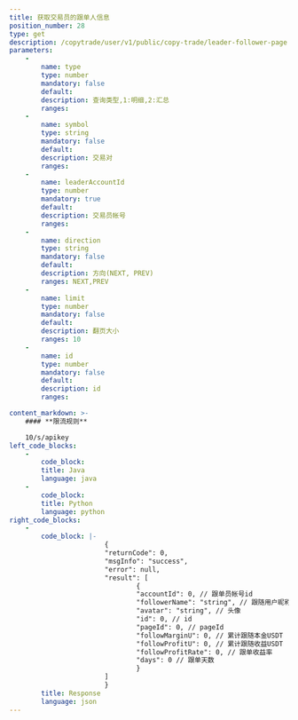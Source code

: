 ```yaml
---
title: 获取交易员的跟单人信息
position_number: 28
type: get
description: /copytrade/user/v1/public/copy-trade/leader-follower-page
parameters:
    -
        name: type
        type: number
        mandatory: false
        default:
        description: 查询类型,1:明细,2:汇总
        ranges:
    -
        name: symbol
        type: string
        mandatory: false
        default:
        description: 交易对
        ranges:
    -
        name: leaderAccountId
        type: number
        mandatory: true
        default:
        description: 交易员帐号
        ranges:
    -
        name: direction
        type: string
        mandatory: false
        default:
        description: 方向(NEXT, PREV)
        ranges: NEXT,PREV
    -
        name: limit
        type: number
        mandatory: false
        default:
        description: 翻页大小
        ranges: 10
    -
        name: id
        type: number
        mandatory: false
        default:
        description: id
        ranges:

content_markdown: >-
    #### **限流规则**

    10/s/apikey
left_code_blocks:
    -
        code_block:
        title: Java
        language: java
    -
        code_block:
        title: Python
        language: python
right_code_blocks:
    -
        code_block: |-
                        {
                        "returnCode": 0,
                        "msgInfo": "success",
                        "error": null,
                        "result": [
                                {
                                "accountId": 0, // 跟单员帐号id
                                "followerName": "string", // 跟随用户昵称
                                "avatar": "string", // 头像
                                "id": 0, // id
                                "pageId": 0, // pageId
                                "followMarginU": 0, // 累计跟随本金USDT
                                "followProfitU": 0, // 累计跟随收益USDT
                                "followProfitRate": 0, // 跟单收益率
                                "days": 0 // 跟单天数
                                }
                        ]
                        }
        title: Response
        language: json
---
```

